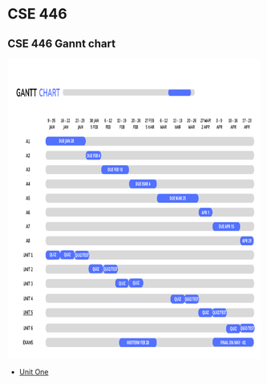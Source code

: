 # CSE 446

<h2>CSE 446 Gannt chart</h2>
<a href="https://www.canva.com/design/DAFXPc2Rijg/q7my9bGo8ztDmwOHvfX4TA/edit">
 <img src="./chart.png" alt="Project Gannt Chart" title="Project Gannt Chart" style="width: 1000px; height: 600px;" />
  </a>

* [Unit One](https://github.com/berrios96sean/CSE-446-/tree/main/Unit_One)
